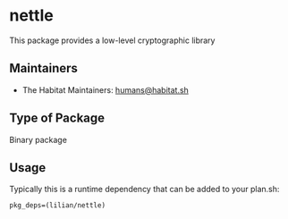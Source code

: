# nettle

This package provides a low-level cryptographic library

## Maintainers

* The Habitat Maintainers: <humans@habitat.sh>

## Type of Package

Binary package

## Usage

Typically this is a runtime dependency that can be added to your
plan.sh:

    pkg_deps=(lilian/nettle)
